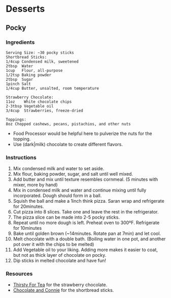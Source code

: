 # Desserts
## Pocky
### Ingredients
```
Serving Size: ~30 pocky sticks
Shortbread Sticks:
1/4cup Condensed milk, sweetened
2tbsp  Water
1cup   Flour, all-purpose
1/2tsp Baking powder
2tbsp  Sugar
1pinch Salt
1/4cup Butter, unsalted, room temperature

Strawberry Chocolate:
11oz    White chocolate chips
2-3tbsp Vegetable oil
3/4cup  Strawberries, freeze-dried

Toppings:
8oz Chopped cashews, pecans, pistachios, and other nuts
```
- Food Processor would be helpful here to pulverize the nuts for the topping.
- Use (dark|milk) chocolate to create different flavors.

### Instructions
1. Mix condensed milk and water to set aside.
2. Mix flour, baking powder, sugar, and salt until well mixed.
3. Add butter and mix until texture resembles cornmeal. (5 minutes with mixer, more by hand)
4. Mix in condensed milk and water and continue mixing until fully incorporated. Dough should form in a ball.
5. Squish the ball and make a 1inch think pizza. Saran wrap and refrigerate for 20minutes.
6. Cut pizza into 8 slices. Take one and leave the rest in the refrigerator.
7. The pizza slice can be made into 2-5 pocky sticks.
8. Repeat until no more dough is left. Preheat oven to 300ºF. Refrigerate for 10minutes
9. Bake until golden brown (~14minutes. Rotate pan at 7min) and let cool. 
10. Melt chocolate with a double bath. (Boiling water in one pot, and another pot over it with the chips to be melted)
11. Add Vegetable oil to your liking. Adding more makes it easier to coat, but not as thick layer of chocolate on pocky.
12. Dip sticks in melted chocolate and have fun!

### Resources
- [Thirsty For Tea](http://www.thirstyfortea.com/recipes/homemade-strawberry-pocky/) for the strawberry chocolate.
- [Chocolate and Connie](http://www.chocolateandconnie.com/homemade-pocky/) for the shortbread sticks.
